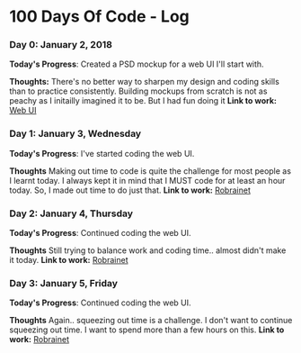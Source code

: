 # 100 Days Of Code - Log

### Day 0: January 2, 2018

**Today's Progress**: Created a PSD mockup for a web UI I'll start with.

**Thoughts:** There's no better way to sharpen my design and coding skills than to practice consistently. Building mockups from scratch is not as peachy as I initailly imagined it to be. But I had fun doing it
**Link to work:** [Web UI](https://twitter.com/psybuglite/status/948302451744133121)



### Day 1: January 3, Wednesday

**Today's Progress**: I've started coding the web UI.

**Thoughts** Making out time to code is quite the challenge for most people as I learnt today. I always kept it in mind that I MUST code for at least an hour today. So, I made out time to do just that.
**Link to work:** [Robrainet](https://github.com/psybuglite?tab=overview&from=2018-01-03)


### Day 2: January 4, Thursday

**Today's Progress**: Continued coding the web UI.

**Thoughts** Still trying to balance work and coding time.. almost didn't make it today.
**Link to work:** [Robrainet](https://github.com/psybuglite?tab=overview&from=2018-01-04)

### Day 3: January 5, Friday

**Today's Progress**: Continued coding the web UI.

**Thoughts** Again.. squeezing out time is a challenge. I don't want to continue squeezing out time. I want to spend more than a few hours on this.
**Link to work:** [Robrainet](https://github.com/psybuglite?tab=overview&from=2018-01-05)